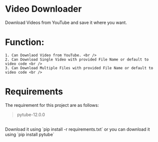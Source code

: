 # Video Downloader
Download Videos from YouTube and save it where you want.

# Function:
    1. Can Downlaod Video from YouTube. <br />
    2. Can Download Single Video with provided File Name or default to video code <br />
    3. Can Download Multiple Files with provided File Name or default to video code <br />

# Requirements
The requirement for this project are as follows:<br/>
> pytube-12.0.0
<br>
Download it using `pip install -r requirements.txt` or you can download it using `pip install pytube`